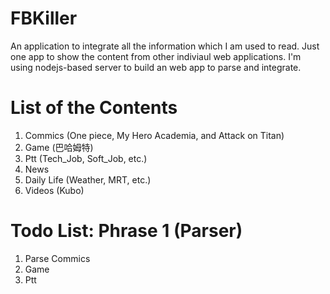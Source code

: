 # FBKiller
An application to integrate all the information which I am used to read. Just one app to show the content from other indiviaul web applications. I'm using nodejs-based server to build an web app to parse and integrate.

# List of the Contents
1. Commics (One piece, My Hero Academia, and Attack on Titan)
2. Game (巴哈姆特)
3. Ptt (Tech_Job, Soft_Job, etc.)
4. News
5. Daily Life (Weather, MRT, etc.)
6. Videos (Kubo)

# Todo List: Phrase 1 (Parser)
1. Parse Commics
2. Game 
3. Ptt
